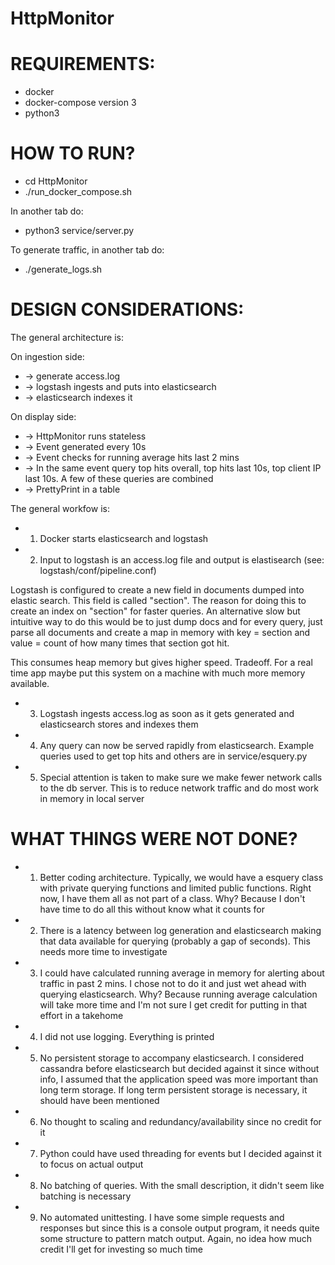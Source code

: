 # HttpMonitor

# REQUIREMENTS:
* docker
* docker-compose version 3
* python3

# HOW TO RUN?
* cd HttpMonitor
* ./run_docker_compose.sh

In another tab do:
* python3 service/server.py

To generate traffic, in another tab do:
* ./generate_logs.sh


# DESIGN CONSIDERATIONS:

The general architecture is:

On ingestion side:
* -> generate access.log
* -> logstash ingests and puts into elasticsearch 
* -> elasticsearch indexes it

On display side:
* -> HttpMonitor runs stateless
* -> Event generated every 10s
* -> Event checks for running average hits last 2 mins
* -> In the same event query top hits overall, top hits last 10s, top client IP last 10s. A few of these queries are combined
* -> PrettyPrint in a table



The general workfow is:
* 1. Docker starts elasticsearch and logstash

* 2. Input to logstash is an access.log file and output is elastisearch (see: logstash/conf/pipeline.conf)

Logstash is configured to create a new field in documents dumped into elastic search.
This field is called "section". The reason for doing this to create an index on "section" for faster queries.
An alternative slow but intuitive way to do this would be to just dump docs and for every query, just parse all documents and 
create a map in memory with key = section and value = count of how many times that section got hit.

This consumes heap memory but gives higher speed. Tradeoff. For a real time app maybe put this system on a machine with much more memory available.

* 3. Logstash ingests access.log as soon as it gets generated and elasticsearch stores and indexes them

* 4. Any query can now be served rapidly from elasticsearch. Example queries used to get top hits and others are in service/esquery.py

* 5. Special attention is taken to make sure we make fewer network calls to the db server. This is to reduce network traffic and do most work in memory in local server



# WHAT THINGS WERE NOT DONE?
* 1. Better coding architecture. Typically, we would have a esquery class with private querying functions and limited public functions. Right now, I have them all as not part of a class. Why? Because I don't have time to do all this without know what it counts for

* 2. There is a latency between log generation and elasticsearch making that data available for querying (probably a gap of seconds). This needs more time to investigate

* 3. I could have calculated running average in memory for alerting about traffic in past 2 mins. I chose not to do it and just wet ahead with querying elasticsearch. Why? Because running average calculation will take more time and I'm not sure I get credit for putting in that effort in a takehome

* 4. I did not use logging. Everything is printed

* 5. No persistent storage to accompany elasticsearch. I considered cassandra before elasticsearch but decided against it since without info, I assumed that the application speed was more important than long term storage. If long term persistent storage is necessary, it should have been mentioned

* 6. No thought to scaling and redundancy/availability since no credit for it

* 7. Python could have used threading for events but I decided against it to focus on actual output

* 8. No batching of queries. With the small description, it didn't seem like batching is necessary

* 9. No automated unittesting. I have some simple requests and responses but since this is a console output program, it needs quite some structure to pattern match output. Again, no idea how much credit I'll get for investing so much time

